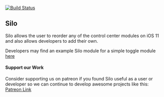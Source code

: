 [![Build Status](https://travis-ci.org/ioscreatix/Silo.svg?branch=master)](https://travis-ci.org/ioscreatix/Silo)
## Silo
Silo allows the user to reorder any of the control center modules on iOS 11 and also allows developers to add their own.

Developers may find an example Silo module for a simple toggle module [here](https://github.com/ioscreatix/SiloToggleModule)

#### Support our Work
Consider supporting us on patreon if you found Silo useful as a user or developer so we can continue to develop awesome projects like this: [Patreon Link](https://www.patreon.com/ioscreatix)
